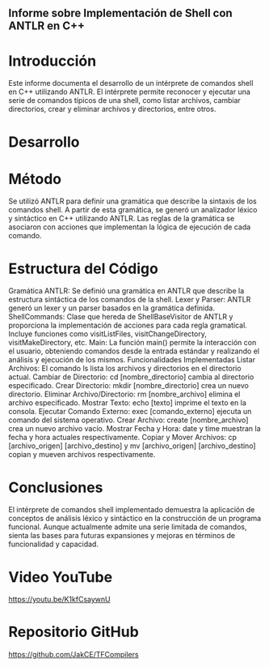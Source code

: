 ## Informe sobre Implementación de Shell con ANTLR en C++

# Introducción

Este informe documenta el desarrollo de un intérprete de comandos shell en C++ utilizando ANTLR. El intérprete permite reconocer y ejecutar una serie de comandos típicos de una shell, como listar archivos, cambiar directorios, crear y eliminar archivos y directorios, entre otros.

# Desarrollo

  # Método
  Se utilizó ANTLR para definir una gramática que describe la sintaxis de los comandos shell. A partir de esta gramática, se generó un analizador léxico y sintáctico en C++ utilizando ANTLR. Las reglas de la gramática se asociaron con acciones que implementan la lógica de ejecución de cada comando.

  # Estructura del Código
  Gramática ANTLR: Se definió una gramática en ANTLR que describe la estructura sintáctica de los comandos de la shell.
  Lexer y Parser: ANTLR generó un lexer y un parser basados en la gramática definida.
  ShellCommands: Clase que hereda de ShellBaseVisitor de ANTLR y proporciona la implementación de acciones para cada regla gramatical. Incluye funciones como visitListFiles, visitChangeDirectory, visitMakeDirectory, etc.
  Main: La función main() permite la interacción con el usuario, obteniendo comandos desde la entrada estándar y realizando el análisis y ejecución de los mismos.
  Funcionalidades Implementadas
  Listar Archivos: El comando ls lista los archivos y directorios en el directorio actual.
  Cambiar de Directorio: cd [nombre_directorio] cambia al directorio especificado.
  Crear Directorio: mkdir [nombre_directorio] crea un nuevo directorio.
  Eliminar Archivo/Directorio: rm [nombre_archivo] elimina el archivo especificado.
  Mostrar Texto: echo [texto] imprime el texto en la consola.
  Ejecutar Comando Externo: exec [comando_externo] ejecuta un comando del sistema operativo.
  Crear Archivo: create [nombre_archivo] crea un nuevo archivo vacío.
  Mostrar Fecha y Hora: date y time muestran la fecha y hora actuales respectivamente.
  Copiar y Mover Archivos: cp [archivo_origen] [archivo_destino] y mv [archivo_origen] [archivo_destino] copian y mueven archivos respectivamente.

# Conclusiones

El intérprete de comandos shell implementado demuestra la aplicación de conceptos de análisis léxico y sintáctico en la construcción de un programa funcional. Aunque actualmente admite una serie limitada de comandos, sienta las bases para futuras expansiones y mejoras en términos de funcionalidad y capacidad.

# Video YouTube
https://youtu.be/K1kfCsaywnU

# Repositorio GitHub
https://github.com/JakCE/TFCompilers